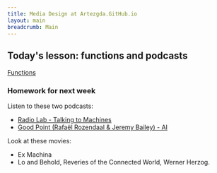 ```yaml
---
title: Media Design at Artezgda.GitHub.io
layout: main
breadcrumb: Main
---
```


## Today's lesson: functions and podcasts

[Functions](https://github.com/ArtezGDA/Course-Material/tree/master/Basics/Lesson_07_Functions)

### Homework for next week

Listen to these two podcasts:

- [Radio Lab - Talking to Machines ](http://www.radiolab.org/story/137407-talking-to-machines/)
- [Good Point (Rafaël Rozendaal & Jeremy Bailey) - AI](http://www.stitcher.com/podcast/rafael-rozendaal/good-point/e/03-artificial-intelligence-48090727)

Look at these movies:
- Ex Machina
- Lo and Behold, Reveries of the Connected World, Werner Herzog.
